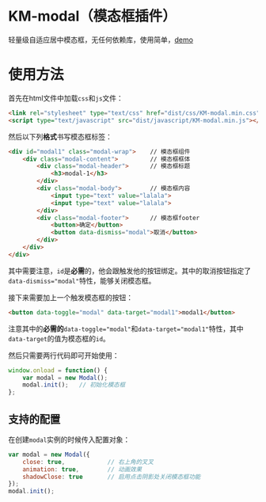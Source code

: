 # KM-modal（模态框插件）

轻量级自适应居中模态框，无任何依赖库，使用简单，[demo]()

# 使用方法

首先在html文件中加载`css`和`js`文件：
```html
<link rel="stylesheet" type="text/css" href="dist/css/KM-modal.min.css">
<script type="text/javascript" src="dist/javascript/KM-modal.min.js"></script>
```
然后以下列**格式**书写模态框标签：
```html
<div id="modal1" class="modal-wrap">	// 模态框组件
	<div class="modal-content">			// 模态框框体
		<div class="modal-header">		// 模态框标题
			<h3>modal-1</h3>
		</div>
		<div class="modal-body">		// 模态框内容
			<input type="text" value="lalala">
			<input type="text" value="lalala">
		</div>
		<div class="modal-footer">		// 模态框footer
			<button>确定</button>
			<button data-dismiss="modal">取消</button>
		</div>
	</div>
</div>
```
其中需要注意，`id`是**必需**的，他会跟触发他的按钮绑定。其中的取消按钮指定了`data-dismiss="modal"`特性，能够关闭模态框。

接下来需要加上一个触发模态框的按钮：
```html
<button data-toggle="modal" data-target="modal1">modal1</button>
```
注意其中的**必需的**`data-toggle="modal"`和`data-target="modal1"`特性，其中`data-target`的值为模态框的`id`。

然后只需要两行代码即可开始使用：
```javascript
window.onload = function() {
	var modal = new Modal();
	modal.init();	// 初始化模态框
};
```
## 支持的配置

在创建`modal`实例的时候传入配置对象：
```javascript
var modal = new Modal({
	close: true,			// 右上角的叉叉
	animation: true,		// 动画效果
	shadowClose: true		// 启用点击阴影处关闭模态框功能
});
modal.init();
```